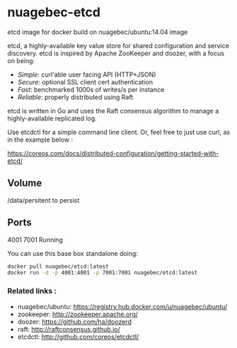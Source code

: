 nuagebec-etcd
====================

etcd image for docker build on nuagebec/ubuntu:14.04 image

etcd, a highly-available key value store for shared configuration and service discovery.
etcd is inspired by Apache ZooKeeper and doozer, with a focus on being:

* *Simple*: curl'able user facing API (HTTP+JSON)
* *Secure*: optional SSL client cert authentication
* *Fast*: benchmarked 1000s of writes/s per instance
* *Reliable*: properly distributed using Raft

etcd is written in Go and uses the Raft consensus algorithm to manage a highly-available replicated log.

Use etcdctl for a simple command line client.
Or, feel free to just use curl, as in the example below :

https://coreos.com/docs/distributed-configuration/getting-started-with-etcd/


Volume
------

/data/persitent to persist


Ports
-----

4001
7001
Running

You can use this base box standalone doing:

```bash
docker pull nuagebec/etcd:latest
docker run -d -p 4001:4001 -p 7001:7001 nuagebec/etcd:latest
```

### Related links :

* nuagebec/ubuntu: https://registry.hub.docker.com/u/nuagebec/ubuntu/
* zookeeper: http://zookeeper.apache.org/
* doozer: https://github.com/ha/doozerd
* raft: http://raftconsensus.github.io/
* etcdctl: http://github.com/coreos/etcdctl/
